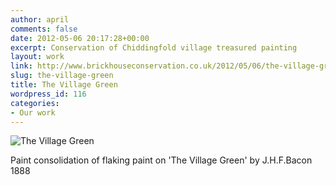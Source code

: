 ```yaml
---
author: april
comments: false
date: 2012-05-06 20:17:28+00:00
excerpt: Conservation of Chiddingfold village treasured painting
layout: work
link: http://www.brickhouseconservation.co.uk/2012/05/06/the-village-green/
slug: the-village-green
title: The Village Green
wordpress_id: 116
categories:
- Our work
---
```


![The Village Green](http://www.brickhouseconservation.co.uk/wp-content/uploads/2012/05/Apaintconsolidation.jpg)

Paint consolidation of flaking paint on 'The Village Green' by J.H.F.Bacon 1888




